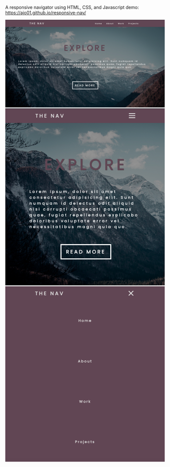 A responsive navigator using HTML, CSS, and Javascript
demo: https://ajo01.github.io/responsive-nav/

![](img/demo1.png?raw=true)
![](img/demo2.png?raw=true)
![](img/demo3.png?raw=true)